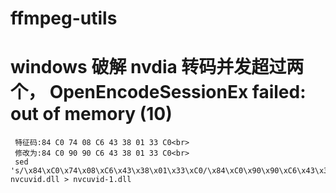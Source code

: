 # ffmpeg-utils

# windows 破解 nvdia 转码并发超过两个， OpenEncodeSessionEx failed: out of memory (10)
 ``` http://www.smartplatform.top/index.php/archives/84/ 在linux下
  特征码:84 C0 74 08 C6 43 38 01 33 C0<br> 
  修改为:84 C0 90 90 C6 43 38 01 33 C0<br>
  sed 's/\x84\xC0\x74\x08\xC6\x43\x38\x01\x33\xC0/\x84\xC0\x90\x90\xC6\x43\x38\x01\x33\xC0/g' nvcuvid.dll > nvcuvid-1.dll
 ```
